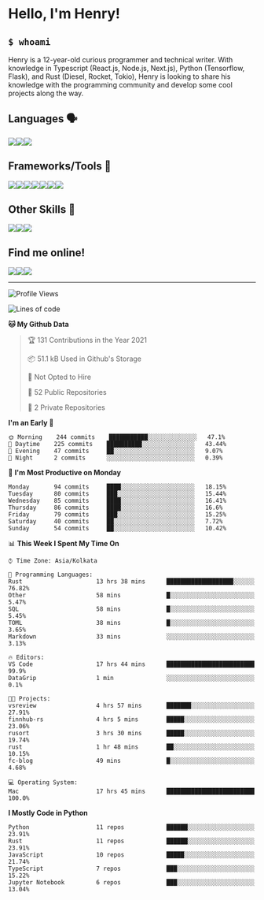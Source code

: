 
<h1>Hello, I'm Henry!</h1>

<h2><code>$ whoami</code></h2>

Henry is a 12-year-old curious programmer and technical writer. With knowledge in Typescript (React.js, Node.js, Next.js), Python (Tensorflow, Flask), and Rust (Diesel, Rocket, Tokio), Henry is looking to share his knowledge with the programming community and develop some cool projects along the way.

<h2>Languages 🗣️</h2>

<img src="https://img.shields.io/badge/typescript%20-%23007ACC.svg?&style=for-the-badge&logo=typescript&logoColor=white"/><img src="https://img.shields.io/badge/python%20-%2314354C.svg?&style=for-the-badge&logo=python&logoColor=white"/><img src="https://img.shields.io/badge/rust-%23000000.svg?&style=for-the-badge&logo=rust&logoColor=white"/>

<h2>Frameworks/Tools 🔧</h2>

<img src="https://img.shields.io/badge/express.js%20-%23404d59.svg?&style=for-the-badge"/><img src="https://img.shields.io/badge/react%20-%2320232a.svg?&style=for-the-badge&logo=react&logoColor=%2361DAFB"/><img src="https://img.shields.io/badge/tailwindcss%20-%2338B2AC.svg?&style=for-the-badge&logo=tailwind-css&logoColor=white"/><img src="https://img.shields.io/badge/flask%20-%23000.svg?&style=for-the-badge&logo=flask&logoColor=white"/><img src="https://img.shields.io/badge/firebase%20-%23039BE5.svg?&style=for-the-badge&logo=firebase"/><img src ="https://img.shields.io/badge/postgres-%23316192.svg?&style=for-the-badge&logo=postgresql&logoColor=white"/><img src="https://img.shields.io/badge/TensorFlow%20-%23FF6F00.svg?&style=for-the-badge&logo=TensorFlow&logoColor=white" />

<h2>Other Skills 🤹</h2>

<img src="https://img.shields.io/badge/git%20-%23F05033.svg?&style=for-the-badge&logo=git&logoColor=white"/><img src="https://img.shields.io/badge/github%20-%23121011.svg?&style=for-the-badge&logo=github&logoColor=white"/><img src="https://img.shields.io/badge/vercel%20-%23000000.svg?&style=for-the-badge&logo=vercel&logoColor=white"/>

<h2>Find me online!</h2>

<a target="_blank" href="https://dev.to/hb"><img src="https://img.shields.io/badge/dev.to-%2312100E.svg?&style=for-the-badge&logo=dev.to&logoColor=white"></img></a><a target="_blank" href="https://stackoverflow.com/users/13753914/henry"><img src="https://img.shields.io/badge/-Stack%20overflow-FE7A16?style=for-the-badge&logo=stack-overflow&logoColor=white"/></a><a target="_blank" href="https://twitter.com/henryboisdequin"><img src="https://img.shields.io/badge/henryboisdequin%20-%231DA1F2.svg?&style=for-the-badge&logo=Twitter&logoColor=white"></img></a>

---
<!--START_SECTION:waka-->
![Profile Views](http://img.shields.io/badge/Profile%20Views-25-blue)

![Lines of code](https://img.shields.io/badge/From%20Hello%20World%20I%27ve%20Written-230643%20lines%20of%20code-blue)

**🐱 My Github Data** 

> 🏆 131 Contributions in the Year 2021
 > 
> 📦 51.1 kB Used in Github's Storage 
 > 
> 🚫 Not Opted to Hire
 > 
> 📜 52 Public Repositories 
 > 
> 🔑 2 Private Repositories  
 > 
**I'm an Early 🐤** 

```text
🌞 Morning    244 commits    ███████████░░░░░░░░░░░░░░   47.1% 
🌆 Daytime    225 commits    ██████████░░░░░░░░░░░░░░░   43.44% 
🌃 Evening    47 commits     ██░░░░░░░░░░░░░░░░░░░░░░░   9.07% 
🌙 Night      2 commits      ░░░░░░░░░░░░░░░░░░░░░░░░░   0.39%

```
📅 **I'm Most Productive on Monday** 

```text
Monday       94 commits     ████░░░░░░░░░░░░░░░░░░░░░   18.15% 
Tuesday      80 commits     ███░░░░░░░░░░░░░░░░░░░░░░   15.44% 
Wednesday    85 commits     ████░░░░░░░░░░░░░░░░░░░░░   16.41% 
Thursday     86 commits     ████░░░░░░░░░░░░░░░░░░░░░   16.6% 
Friday       79 commits     ███░░░░░░░░░░░░░░░░░░░░░░   15.25% 
Saturday     40 commits     ██░░░░░░░░░░░░░░░░░░░░░░░   7.72% 
Sunday       54 commits     ██░░░░░░░░░░░░░░░░░░░░░░░   10.42%

```


📊 **This Week I Spent My Time On** 

```text
⌚︎ Time Zone: Asia/Kolkata

💬 Programming Languages: 
Rust                     13 hrs 38 mins      ███████████████████░░░░░░   76.82% 
Other                    58 mins             █░░░░░░░░░░░░░░░░░░░░░░░░   5.47% 
SQL                      58 mins             █░░░░░░░░░░░░░░░░░░░░░░░░   5.45% 
TOML                     38 mins             █░░░░░░░░░░░░░░░░░░░░░░░░   3.65% 
Markdown                 33 mins             ░░░░░░░░░░░░░░░░░░░░░░░░░   3.13%

🔥 Editors: 
VS Code                  17 hrs 44 mins      █████████████████████████   99.9% 
DataGrip                 1 min               ░░░░░░░░░░░░░░░░░░░░░░░░░   0.1%

🐱‍💻 Projects: 
vsreview                 4 hrs 57 mins       ███████░░░░░░░░░░░░░░░░░░   27.91% 
finnhub-rs               4 hrs 5 mins        █████░░░░░░░░░░░░░░░░░░░░   23.06% 
rusort                   3 hrs 30 mins       █████░░░░░░░░░░░░░░░░░░░░   19.74% 
rust                     1 hr 48 mins        ██░░░░░░░░░░░░░░░░░░░░░░░   10.15% 
fc-blog                  49 mins             █░░░░░░░░░░░░░░░░░░░░░░░░   4.68%

💻 Operating System: 
Mac                      17 hrs 45 mins      █████████████████████████   100.0%

```

**I Mostly Code in Python** 

```text
Python                   11 repos            ██████░░░░░░░░░░░░░░░░░░░   23.91% 
Rust                     11 repos            ██████░░░░░░░░░░░░░░░░░░░   23.91% 
JavaScript               10 repos            █████░░░░░░░░░░░░░░░░░░░░   21.74% 
TypeScript               7 repos             ███░░░░░░░░░░░░░░░░░░░░░░   15.22% 
Jupyter Notebook         6 repos             ███░░░░░░░░░░░░░░░░░░░░░░   13.04%

```



<!--END_SECTION:waka-->

